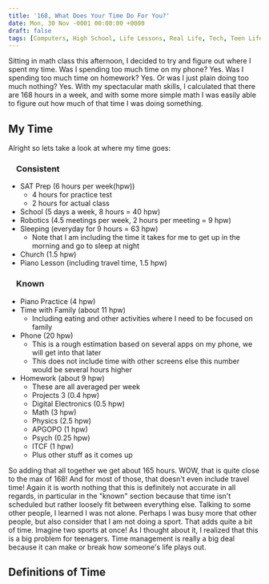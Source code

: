 ```yaml
---
title: '168, What Does Your Time Do For You?'
date: Mon, 30 Nov -0001 00:00:00 +0000
draft: false
tags: [Computers, High School, Life Lessons, Real Life, Tech, Teen Life]
---
```


Sitting in math class this afternoon, I decided to try and figure out where I spent my time. Was I spending too much time on my phone? Yes. Was I spending too much time on homework? Yes. Or was I just plain doing too much nothing? Yes. With my spectacular math skills, I calculated that there are 168 hours in a week, and with some more simple math I was easily able to figure out how much of that time I was doing something.

My Time
-------

Alright so lets take a look at where my time goes:

###     Consistent

*   SAT Prep (6 hours per week(hpw))
    *   4 hours for practice test
    *   2 hours for actual class
*   School (5 days a week, 8 hours = 40 hpw)
*   Robotics (4.5 meetings per week, 2 hours per meeting = 9 hpw)
*   Sleeping (everyday for 9 hours = 63 hpw)
    *   Note that I am including the time it takes for me to get up in the morning and go to sleep at night
*   Church (1.5 hpw)
*   Piano Lesson (including travel time, 1.5 hpw)

###     Known

*   Piano Practice (4 hpw)
*   Time with Family (about 11 hpw)
    *   Including eating and other activities where I need to be focused on family
*   Phone (20 hpw)
    *   This is a rough estimation based on several apps on my phone, we will get into that later
    *   This does not include time with other screens else this number would be several hours higher
*   Homework (about 9 hpw)
    *   These are all averaged per week
    *   Projects 3 (0.4 hpw)
    *   Digital Electronics (0.5 hpw)
    *   Math (3 hpw)
    *   Physics (2.5 hpw)
    *   APGOPO (1 hpw)
    *   Psych (0.25 hpw)
    *   ITCF (1 hpw)
    *   Plus other stuff as it comes up

So adding that all together we get about 165 hours. WOW, that is quite close to the max of 168! And for most of those, that doesn't even include travel time! Again it is worth nothing that this is definitely not accurate in all regards, in particular in the "known" section because that time isn't scheduled but rather loosely fit between everything else. Talking to some other people, I learned I was not alone. Perhaps I was busy more that other people, but also consider that I am not doing a sport. That adds quite a bit of time. Imagine two sports at once! As I thought about it, I realized that this is a big problem for teenagers. Time management is really a big deal because it can make or break how someone's life plays out.

Definitions of Time
-------------------